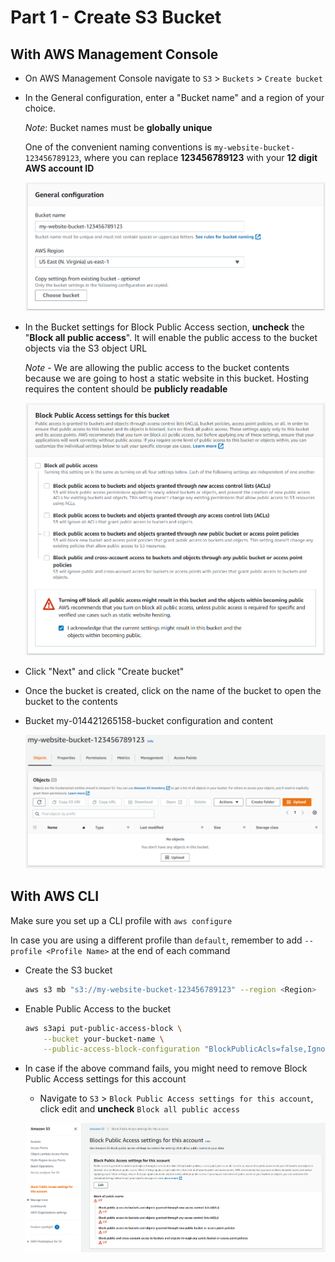 
# Part 1 - Create S3 Bucket

## With AWS Management Console

- On AWS Management Console navigate to `S3` > `Buckets` > `Create bucket`

- In the General configuration, enter a "Bucket name" and a region of your choice.
    
    *Note*: Bucket names must be **globally unique**

    One of the convenient naming conventions is `my-website-bucket-123456789123`, where you can replace **123456789123** with your **12 digit AWS account ID**

    ![](../assets/part-1/create-s3-1.png)

- In the Bucket settings for Block Public Access section, **uncheck** the "**Block all public access**". It will enable the public access to the bucket objects via the S3 object URL

    *Note* - We are allowing the public access to the bucket contents because we are going to host a static website in this bucket. Hosting requires the content should be **publicly readable**

    ![](../assets/part-1/create-s3-2.png)

- Click "Next" and click "Create bucket"

- Once the bucket is created, click on the name of the bucket to open the bucket to the contents

- Bucket my-014421265158-bucket configuration and content

    ![](../assets/part-1/create-s3-3.png)

## With AWS CLI

Make sure you set up a CLI profile with `aws configure`

In case you are using a different profile than `default`, remember to add `--profile <Profile Name>` at the end of each command

- Create the S3 bucket

    ```sh
    aws s3 mb "s3://my-website-bucket-123456789123" --region <Region>
    ```

- Enable Public Access to the bucket

    ```sh
    aws s3api put-public-access-block \
        --bucket your-bucket-name \
        --public-access-block-configuration "BlockPublicAcls=false,IgnorePublicAcls=false,BlockPublicPolicy=false,RestrictPublicBuckets=false"
    ```

- In case if the above command fails, you might need to remove Block Public Access settings for this account

    - Navigate to `S3` > `Block Public Access settings for this account`, click edit and **uncheck** `Block all public access`

    ![](../assets/part-1/s3-account-public-settings.png)

